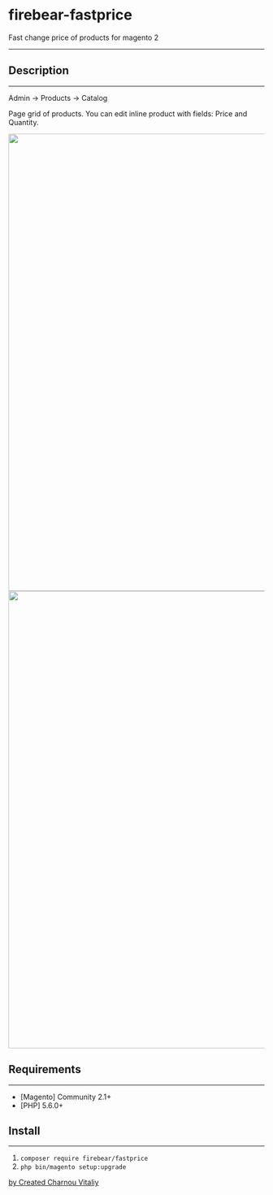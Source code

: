 # firebear-fastprice
Fast change price of products for magento 2

---
Description
---------
---
Admin -> Products -> Catalog

Page grid of products. You can edit inline product with fields: Price and Quantity.

<img src="https://i.imgur.com/xn7h6TS.jpg" width="900" />
<br/>
<img src="https://i.imgur.com/oS6izar.jpg" width="900" />

Requirements
----------
---
 - [Magento] Community 2.1+
 - [PHP] 5.6.0+

Install
----------
---

1. ```composer require firebear/fastprice```
2. ```php bin/magento setup:upgrade```



<a href="https://github.com/graffov87">by Created Charnou Vitaliy</a>
